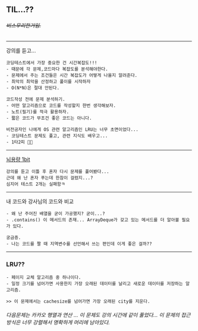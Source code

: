 ## TIL...??
###### ~~비스무리한거임.~~
---
강의를 듣고...

    코딩테스트에서 가장 중요한 건 시간복잡도!!!
    - 때문에 각 문제,코드마다 복잡도를 분석해야한다.
    - 문제에서 주는 조건들은 시간 복잡도가 어떻게 나올지 알려준다.
    - 최악의 최악을 산정하고 풀이를 시작하자
    - O(N*N)은 절대 안된다.

    코드작성 전에 문제 분석하기.
    - 어떤 알고리즘으로 코드를 작성할지 한번 생각해보자.
    - 노트(필기)를 적극 활용하자.
    - 짧은 코드가 무조건 좋은 코드는 아니다.

    비전공자인 나에게 OS 관련 알고리즘인 LRU는 너무 초면이었다...
    - 코딩테스트 문제도 풀고, 관련 지식도 배우고...
    - 1타2피 🎴🎴
---
<u>뇌용량 1bit</u>

    강의를 듣고 이틀 후 혼자 다시 문제를 풀어봤다...
    근데 왜 난 혼자 푸는데 한참이 걸렸지...?
    심지어 테스트 2개는 실패함ㅋ
---
내 코드와 강사님의 코드와 비교
    
    - 왜 난 주어진 배열을 굳이 가공했지? 굳이...?
    - .contains() 이 메서드의 존재... ArrayDeque가 갖고 있는 메서드를 더 알아볼 필요가 있다.

    궁금증.
    - 나는 코드를 짤 때 지역변수를 선언해서 쓰는 편인데 이게 좋은 걸까??
---
### LRU??

    - 페이지 교체 알고리즘 중 하나이다.
    - 일정 크기를 넘어가면 사용한지 가장 오래된 데이터를 날리고 새로운 데이터를 저장하는 알고리즘. 

    >> 이 문제에서는 cachesize를 넘어가면 가장 오래된 city를 지운다.

###### 다음문제는 카카오 행열과 연산 ... 이 문제도 강의 시간에 같이 풀었다... 이 문제의 접근 방식은 너무 강렬해서 명확하게 머리에 남아있다.